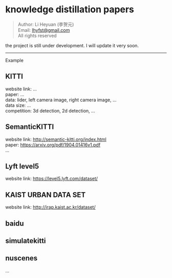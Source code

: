 # knowledge distillation papers

> Author: Li Heyuan (李贺元)<br>
> Email: lhyfst@gmail.com<br>
> All rights reserved

the project is still under development. I will update it very soon.

---

Example
## KITTI
website link: ...<br>
paper: ...<br>
data: lider, left camera image, right camera image, ...<br>
data size: ...<br>
competition: 3d detection, 2d detection, ...<br>

## SemanticKITTI
website link: http://semantic-kitti.org/index.html<br>
paper: https://arxiv.org/pdf/1904.01416v1.pdf<br>
...<br>

## Lyft level5
website link: https://level5.lyft.com/dataset/<br>

## KAIST URBAN DATA SET
website link: http://irap.kaist.ac.kr/dataset/<br>

## baidu

## simulatekitti

## nuscenes

...
